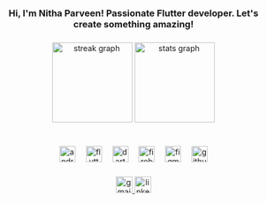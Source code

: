 <h3 align="center">Hi, I'm Nitha Parveen! Passionate Flutter developer. Let's create something amazing!</h3>

###

<div align="center">
  <img src="https://streak-stats.demolab.com?user=nithaparveen&locale=en&mode=daily&theme=merko&hide_border=true&border_radius=5" height="145" alt="streak graph"  />
  <img src="https://github-readme-stats.vercel.app/api?username=nithaparveen&hide_title=false&hide_rank=true&show_icons=false&include_all_commits=false&count_private=true&disable_animations=false&theme=merko&locale=en&hide_border=true" height="145" alt="stats graph"  />
</div>

###

<br clear="both">

<div align="center">
  <img src="https://cdn.jsdelivr.net/gh/devicons/devicon/icons/android/android-plain.svg" height="29" alt="android logo"  />
  <img width="11" />
  <img src="https://cdn.jsdelivr.net/gh/devicons/devicon/icons/flutter/flutter-original.svg" height="29" alt="flutter logo"  />
  <img width="11" />
  <img src="https://cdn.jsdelivr.net/gh/devicons/devicon/icons/dart/dart-original.svg" height="29" alt="dart logo"  />
  <img width="11" />
  <img src="https://cdn.jsdelivr.net/gh/devicons/devicon/icons/firebase/firebase-plain.svg" height="29" alt="firebase logo"  />
  <img width="11" />
  <img src="https://cdn.jsdelivr.net/gh/devicons/devicon/icons/figma/figma-original.svg" height="29" alt="figma logo"  />
  <img width="11" />
  <img src="https://cdn.jsdelivr.net/gh/devicons/devicon/icons/github/github-original.svg" height="29" alt="github logo"  />
</div>

###

<div align="center">
  <a href="parveennitha@gmail.com" target="_blank">
    <img src="https://img.shields.io/static/v1?message=Gmail&logo=gmail&label=&color=6a8404&logoColor=white&labelColor=&style=for-the-badge" height="30" alt="gmail logo"  />
  </a>
  <a href="https://www.linkedin.com/in/nithaparveenk/" target="_blank">
    <img src="https://img.shields.io/static/v1?message=LinkedIn&logo=linkedin&label=&color=6a8404&logoColor=white&labelColor=&style=for-the-badge" height="30" alt="linkedin logo"  />
  </a>
</div>

###
